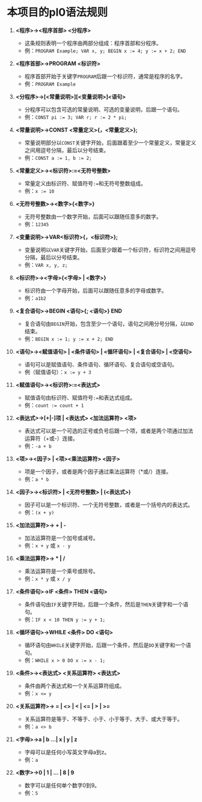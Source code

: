 # 本项目的pl0语法规则

1. **<程序>→<程序首部> <分程序>**
   - 这条规则表明一个程序由两部分组成：程序首部和分程序。
   - 例：`PROGRAM Example; VAR x, y; BEGIN x := 4; y := x + 2; END`

2. **<程序首部>→PROGRAM <标识符>**
   - 程序首部开始于关键字`PROGRAM`后跟一个标识符，通常是程序的名字。
   - 例：`PROGRAM Example`

3. **<分程序>→[<常量说明>][<变量说明>]<语句>**
   - 分程序可以包含可选的常量说明、可选的变量说明，后跟一个语句。
   - 例：`CONST pi := 3; VAR r; r := 2 * pi;`

4. **<常量说明>→CONST <常量定义>{，<常量定义>};**
   - 常量说明部分以`CONST`关键字开始，后面跟着至少一个常量定义，常量定义之间用逗号分隔，最后以分号结束。
   - 例：`CONST a := 1, b := 2;`

5. **<常量定义>→<标识符>:=<无符号整数>**
   - 常量定义由标识符、赋值符号`:=`和无符号整数组成。
   - 例：`x := 10`

6. **<无符号整数>→<数字>{<数字>}**
   - 无符号整数由一个数字开始，后面可以跟随任意多的数字。
   - 例：`12345`

7. **<变量说明>→VAR<标识符>{，<标识符>};**
   - 变量说明以`VAR`关键字开始，后面至少跟着一个标识符，标识符之间用逗号分隔，最后以分号结束。
   - 例：`VAR x, y, z;`

8. **<标识符>→<字母>{<字母> | <数字>}**
   - 标识符由一个字母开始，后面可以跟随任意多的字母或数字。
   - 例：`a1b2`

9. **<复合语句>→BEGIN <语句>{; <语句>} END**
   - 复合语句由`BEGIN`开始，包含至少一个语句，语句之间用分号分隔，以`END`结束。
   - 例：`BEGIN x := 1; y := x + 2; END`

10. **<语句>→<赋值语句> | <条件语句> | <循环语句> | <复合语句> | <空语句>**
    - 语句可以是赋值语句、条件语句、循环语句、复合语句或空语句。
    - 例（赋值语句）：`x := y + 3`

11. **<赋值语句>→<标识符>:=<表达式>**
    - 赋值语句由标识符、赋值符号`:=`和表达式组成。
    - 例：`count := count + 1`

12. **<表达式>→[+|-]项 | <表达式> <加法运算符> <项>**
    - 表达式可以是一个可选的正号或负号后跟一个项，或者是两个项通过加法运算符（+或-）连接。
    - 例：`-a + b`

13. **<项>→<因子> | <项><乘法运算符> <因子>**
    - 项是一个因子，或者是两个因子通过乘法运算符（*或/）连接。
    - 例：`a * b`

14. **<因子>→<标识符> | <无符号整数> | (<表达式>)**
    - 因子可以是一个标识符、一个无符号整数，或者是一个括号内的表达式。
    - 例：`(x + y)`

15. **<加法运算符>→ + | -**
    - 加法运算符是一个加号或减号。
    - 例：`x + y` 或 `x - y`

16. **<乘法运算符>→ * | /**
    - 乘法运算符是一个乘号或除号。
    - 例：`x * y` 或 `x / y`

17. **<条件语句>→IF <条件> THEN <语句>**
    - 条件语句由`IF`关键字开始，后跟一个条件，然后是`THEN`关键字和一个语句。
    - 例：`IF x < 10 THEN y := y + 1;`

18. **<循环语句>→WHILE <条件> DO <语句>**
    - 循环语句由`WHILE`关键字开始，后跟一个条件，然后是`DO`关键字和一个语句。
    - 例：`WHILE x > 0 DO x := x - 1;`

19. **<条件>→<表达式> <关系运算符> <表达式>**
    - 条件由两个表达式和一个关系运算符组成。
    - 例：`x <= y`

20. **<关系运算符>→ = | <> | < | <= | > | >=**
    - 关系运算符是等于、不等于、小于、小于等于、大于、或大于等于。
    - 例：`a <> b`

21. **<字母>→a | b …| x | y | z**
    - 字母可以是任何小写英文字母a到z。
    - 例：`a`

22. **<数字>→0 | 1 | … | 8 | 9**
    - 数字可以是任何单个数字0到9。
    - 例：`5`